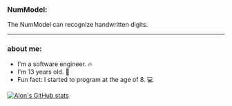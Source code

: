 ### NumModel:
The NumModel can recognize handwritten digits.

---

### about me:

- I'm a software engineer. 🔥
- I'm 13 years old. 🎈
- Fun fact: I started to program at the age of 8. 💻

[![Alon's GitHub stats](https://github-readme-stats.vercel.app/api?username=AlonRoz05&theme=radical&show_icons=true&hide=stars)](https://github.com/anuraghazra/github-readme-stats)
